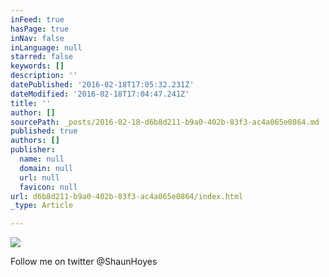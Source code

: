 ```yaml
---
inFeed: true
hasPage: true
inNav: false
inLanguage: null
starred: false
keywords: []
description: ''
datePublished: '2016-02-18T17:05:32.231Z'
dateModified: '2016-02-18T17:04:47.241Z'
title: ''
author: []
sourcePath: _posts/2016-02-18-d6b8d211-b9a0-402b-83f3-ac4a065e0864.md
published: true
authors: []
publisher:
  name: null
  domain: null
  url: null
  favicon: null
url: d6b8d211-b9a0-402b-83f3-ac4a065e0864/index.html
_type: Article

---
```

![](https://the-grid-user-content.s3-us-west-2.amazonaws.com/2c45835f-8fe6-4c52-af8a-d943b565e1e7.JPG)

Follow me on twitter @ShaunHoyes